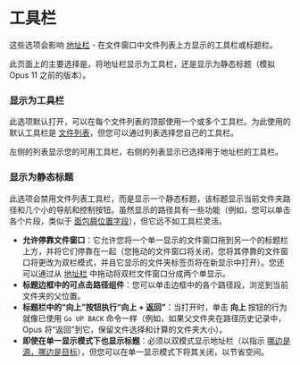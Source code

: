 # 工具栏

这些选项会影响 [地址栏](/Manual/basic_concepts/the_lister/navigation/file_display_border.zh.md) - 在文件窗口中文件列表上方显示的工具栏或标题栏。

此页面上的主要选择是，将地址栏显示为工具栏，还是显示为静态标题（模拟 Opus 11 之前的版本）。

### 显示为工具栏

此选项默认打开，可以在每个文件列表的顶部使用一个或多个工具栏。为此使用的默认工具栏是 [文件列表](/Manual/basic_concepts/the_lister/toolbars/the_default_toolbars/file_display_toolbar.zh.md)，但您可以通过列表选择您自己的工具栏。

左侧的列表显示您的可用工具栏，右侧的列表显示已选择用于地址栏的工具栏。

### 显示为静态标题

此选项会禁用文件列表工具栏，而是显示一个静态标题，该标题显示当前文件夹路径和几个小的导航和控制按钮。虽然显示的路径具有一些功能（例如，您可以单击各个片段，类似于 [面包屑位置字段](/Manual/basic_concepts/the_lister/navigation/breadcrumbs_location_field.zh.md)），但它远不如工具栏灵活。

- **允许停靠文件窗口**：它允许您将一个单一显示的文件窗口拖到另一个的标题栏上方，并将它们停靠在一起（您拖动的文件窗口将关闭，您将其停靠的文件窗口将更改为双栏模式，并且它显示的文件夹标签页将在新显示中打开）。您还可以通过从 [地址栏](/Manual/basic_concepts/the_lister/navigation/file_display_border.zh.md) 中拖动将双栏文件窗口分成两个单显示。
- **标题边框中的可点击路径组件**：您可以单击边框中的各个路径段，浏览到当前文件夹的父位置。
- **标题栏中的“向上”按钮执行“向上 + 返回”**：当打开时，单击 **向上** 按钮的行为就像已使用 `Go UP BACK` 命令一样（例如，如果父文件夹在路径历史记录中，Opus 将“返回”到它，保留文件选择和计算的文件夹大小）。
- **即使在单一显示模式下也显示标题**：必须以双模式显示地址栏（以指示 [哪边是源，哪边是目标](/Manual/basic_concepts/source_and_destination.zh.md)），但您可以在单一显示模式下将其关闭，以节省空间。